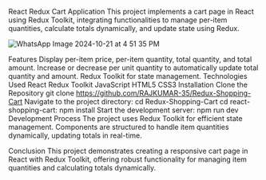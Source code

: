 React Redux Cart Application
This project implements a cart page in React using Redux Toolkit, integrating functionalities to manage per-item quantities, calculate totals dynamically, and update state using Redux.

![WhatsApp Image 2024-10-21 at 4 51 35 PM](https://github.com/user-attachments/assets/4f371270-7af4-404f-8b8e-6732b14b4c7b)

Features
Display per-item price, per-item quantity, total quantity, and total amount.
Increase or decrease per unit quantity to automatically update total quantity and amount.
Redux Toolkit for state management.
Technologies Used
React
Redux Toolkit
JavaScript
HTML5
CSS3
Installation
Clone the Repository
git clone https://github.com/RAJKUMAR-35/Redux-Shopping-Cart
Navigate to the project directory:
cd Redux-Shopping-Cart
cd react-shopping-cart:
npm install
Start the development server:
npm run dev
Development Process
The project uses Redux Toolkit for efficient state management. Components are structured to handle item quantities dynamically, updating totals in real-time.

Conclusion
This project demonstrates creating a responsive cart page in React with Redux Toolkit, offering robust functionality for managing item quantities and calculating totals dynamically.
